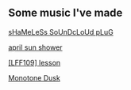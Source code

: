 Some music I've made
---

[sHaMeLeSs SoUnDcLoUd pLuG](https://soundcloud.com/i_sentient)



[april sun shower](https://soundcloud.com/i_sentient/april-sun-shower)

[\[LFF109\] lesson](https://soundcloud.com/i_sentient/lff-109-lesson)

[Monotone Dusk](https://soundcloud.com/i_sentient/monotone-dusk)